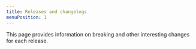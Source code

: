 ```yaml
---
title: Releases and changelogs
menuPosition: 1
---
```


This page provides information on breaking and other interesting changes for each release.

<!-- 2021-09-20 [0.48 Public Preview](releases/2021-09-20.md) -->
